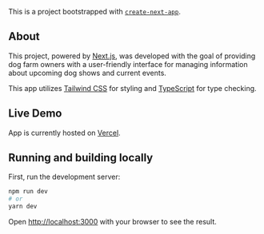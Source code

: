 This is a  project bootstrapped with [`create-next-app`](https://github.com/vercel/next.js/tree/canary/packages/create-next-app).

## About

This project, powered by [Next.js](https://nextjs.org/), was developed with the goal of providing dog farm owners with a user-friendly interface for managing information about upcoming dog shows and current events.

This app utilizes [Tailwind CSS](https://tailwindcss.com/) for styling and [TypeScript](https://www.typescriptlang.org/) for type checking.

## Live Demo

App is currently hosted on [Vercel](https://mithrin-sul-11za.vercel.app/).

## Running and building locally

First, run the development server:

```bash
npm run dev
# or
yarn dev
```

Open [http://localhost:3000](http://localhost:3000) with your browser to see the result.

